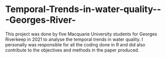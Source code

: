 # Temporal-Trends-in-water-quality---Georges-River-



This project was done by five Macquarie University students for Georges Riverkeep in 2021 to analyse the temporal trends in water quality. 
I personally was responsible for all the coding done in R and did also contribute to the objectives and methods in the paper produced. 
